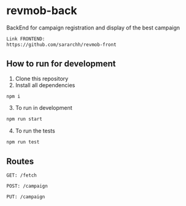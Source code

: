 # revmob-back

BackEnd for campaign registration and display of the best campaign


```bash
Link FRONTEND: 
https://github.com/sararchh/revmob-front
```

## How to run for development

1. Clone this repository
2. Install all dependencies

```bash
npm i
```

3. To run in development
```bash
npm run start
```

4. To run the tests
```bash
npm run test
```

## Routes

```
GET: /fetch
```

```
POST: /campaign
```

```
PUT: /campaign
```
